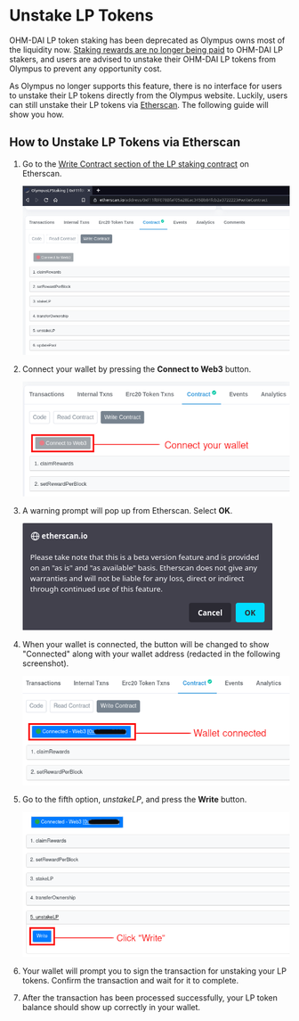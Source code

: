 # Unstake LP Tokens

OHM-DAI LP token staking has been deprecated as Olympus owns most of the liquidity now. [Staking rewards are no longer being paid](https://scattershot.page/#/olympusdao.eth/proposal/QmRhBupfD53yBothJ6EarEiL6ztVjSPSfTHRWEpVE7oq3g) to OHM-DAI LP stakers, and users are advised to unstake their OHM-DAI LP tokens from Olympus to prevent any opportunity cost.

As Olympus no longer supports this feature, there is no interface for users to unstake their LP tokens directly from the Olympus website. Luckily, users can still unstake their LP tokens via [Etherscan](https://etherscan.io/). The following guide will show you how.

## How to Unstake LP Tokens via Etherscan

1. Go to the [Write Contract section of the LP staking contract](https://etherscan.io/address/0xF11f0F078BfaF05a28Eac345Bb84fcb2a3722223#writeContract) on Etherscan.

    ![Go to the Write Contract section](../.gitbook/assets/using-the-website/unstaking_lp/write_contract.png)

2. Connect your wallet by pressing the **Connect to Web3** button.

    ![Connect your wallet](../.gitbook/assets/using-the-website/unstaking_lp/connect_wallet.png)

3. A warning prompt will pop up from Etherscan. Select **OK**.

    ![Dismiss the warning message](../.gitbook/assets/using-the-website/unstaking_lp/warning.png)

4. When your wallet is connected, the button will be changed to show "Connected" along with your wallet address (redacted in the following screenshot).

    ![Wallet is connected](../.gitbook/assets/using-the-website/unstaking_lp/wallet_connected.png)

5. Go to the fifth option, *unstakeLP*, and press the **Write** button.

    ![Click "Write"](../.gitbook/assets/using-the-website/unstaking_lp/write.png)

6. Your wallet will prompt you to sign the transaction for unstaking your LP tokens. Confirm the transaction and wait for it to complete.

7. After the transaction has been processed successfully, your LP token balance should show up correctly in your wallet.
